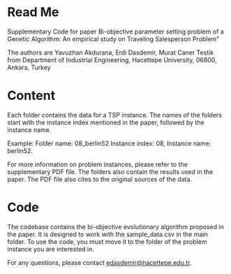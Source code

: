 # Read Me
Supplementary Code for paper Bi-objective parameter setting problem of a Genetic Algorithm: An empirical study on Traveling Salesperson Problem"

The authors are Yavuzhan Akdurana, Erdi Dasdemir, Murat Caner Testik from Department of Industrial Engineering, Hacettepe University, 06800, Ankara, Turkey


# Content
Each folder contains the data for a TSP instance. The names of the folders start with the instance index mentioned in the paper, followed by the instance name.

Example:
Folder name: 08_berlin52
Instance index: 08, Instance name: berlin52.

For more information on problem instances, please refer to the supplementary PDF file. The folders also contain the results used in the paper. The PDF file also cites to the original sources of the data.


# Code
The codebase contains the bi-objective evolutionary algorithm proposed in the paper. It is designed to work with the sample_data.csv in the main folder. To use the code, you must move it to the folder of the problem instance you are interested in.

For any questions, please contact edasdemir@hacettepe.edu.tr.
